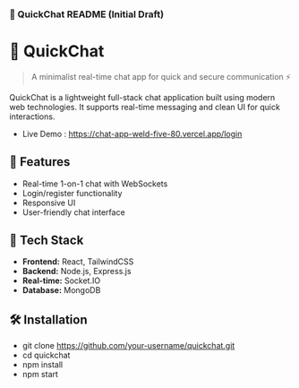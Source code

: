 ### 💬 QuickChat README (Initial Draft)

# 💬 QuickChat

> A minimalist real-time chat app for quick and secure communication ⚡

QuickChat is a lightweight full-stack chat application built using modern web technologies. It supports real-time messaging and clean UI for quick interactions.
- Live Demo : https://chat-app-weld-five-80.vercel.app/login

## 🚀 Features

- Real-time 1-on-1 chat with WebSockets
- Login/register functionality
- Responsive UI
- User-friendly chat interface

## 🧠 Tech Stack

- **Frontend:** React, TailwindCSS
- **Backend:** Node.js, Express.js
- **Real-time:** Socket.IO
- **Database:** MongoDB

## 🛠️ Installation

- git clone https://github.com/your-username/quickchat.git
- cd quickchat
- npm install
- npm start
